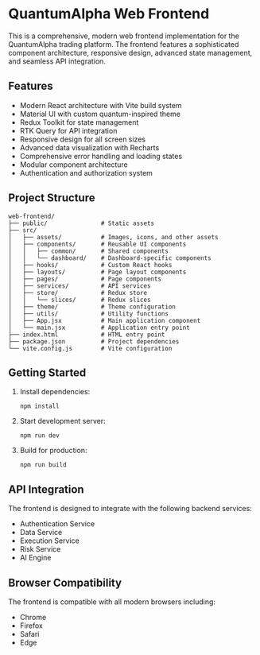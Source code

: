 # QuantumAlpha Web Frontend

This is a comprehensive, modern web frontend implementation for the QuantumAlpha trading platform. The frontend features a sophisticated component architecture, responsive design, advanced state management, and seamless API integration.

## Features

- Modern React architecture with Vite build system
- Material UI with custom quantum-inspired theme
- Redux Toolkit for state management
- RTK Query for API integration
- Responsive design for all screen sizes
- Advanced data visualization with Recharts
- Comprehensive error handling and loading states
- Modular component architecture
- Authentication and authorization system

## Project Structure

```
web-frontend/
├── public/               # Static assets
├── src/
│   ├── assets/           # Images, icons, and other assets
│   ├── components/       # Reusable UI components
│   │   ├── common/       # Shared components
│   │   └── dashboard/    # Dashboard-specific components
│   ├── hooks/            # Custom React hooks
│   ├── layouts/          # Page layout components
│   ├── pages/            # Page components
│   ├── services/         # API services
│   ├── store/            # Redux store
│   │   └── slices/       # Redux slices
│   ├── theme/            # Theme configuration
│   ├── utils/            # Utility functions
│   ├── App.jsx           # Main application component
│   └── main.jsx          # Application entry point
├── index.html            # HTML entry point
├── package.json          # Project dependencies
└── vite.config.js        # Vite configuration
```

## Getting Started

1. Install dependencies:
   ```
   npm install
   ```

2. Start development server:
   ```
   npm run dev
   ```

3. Build for production:
   ```
   npm run build
   ```

## API Integration

The frontend is designed to integrate with the following backend services:
- Authentication Service
- Data Service
- Execution Service
- Risk Service
- AI Engine

## Browser Compatibility

The frontend is compatible with all modern browsers including:
- Chrome
- Firefox
- Safari
- Edge
